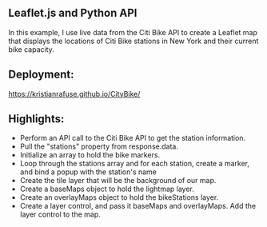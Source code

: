 Leaflet.js and Python API
 -----
 In this example, I use live data from the Citi Bike API to create a Leaflet map that displays the locations of Citi Bike stations in New York and their current bike capacity.


Deployment:
-------
https://kristianrafuse.github.io/CityBike/


Highlights:
-------
* Perform an API call to the Citi Bike API to get the station information.
* Pull the "stations" property from response.data.
* Initialize an array to hold the bike markers.
* Loop through the stations array and for each station, create a marker, and bind a popup with the station's name
* Create the tile layer that will be the background of our map.
* Create a baseMaps object to hold the lightmap layer.
* Create an overlayMaps object to hold the bikeStations layer.
* Create a layer control, and pass it baseMaps and overlayMaps. Add the layer control to the map.